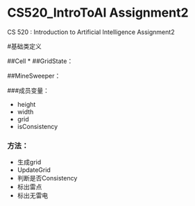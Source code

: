 # CS520_IntroToAI Assignment2
CS 520 : Introduction to Artificial Intelligence Assignment2

#基础类定义

##Cell
* 
##GridState：

##MineSweeper：
 
###成员变量：
* height
* width
* grid
* isConsistency

### 方法：
* 生成grid
* UpdateGrid
* 判断是否Consistency
* 标出雷点
* 标出无雷电


